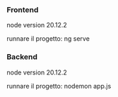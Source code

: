 ### Frontend

node version 20.12.2

runnare il progetto: ng serve


### Backend

node version 20.12.2

runnare il progetto: nodemon app.js
